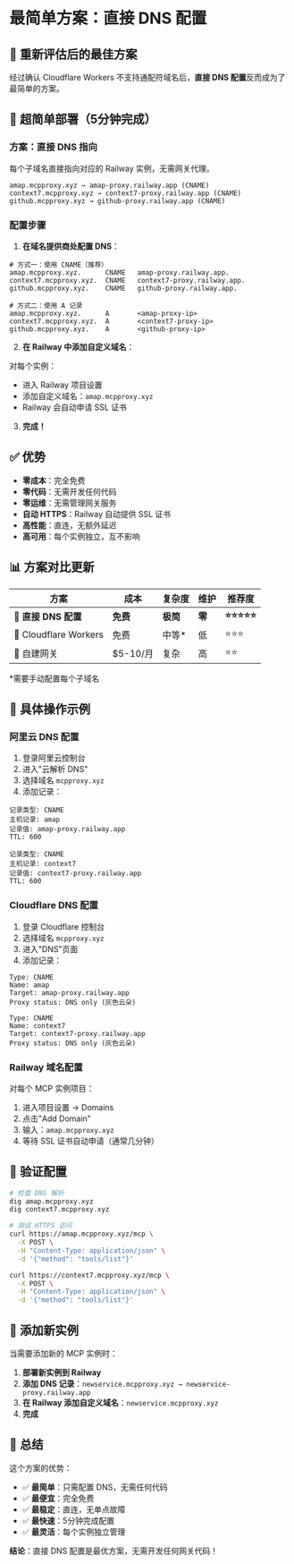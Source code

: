 # 最简单方案：直接 DNS 配置

## 🎯 重新评估后的最佳方案

经过确认 Cloudflare Workers 不支持通配符域名后，**直接 DNS 配置**反而成为了最简单的方案。

## 🚀 超简单部署（5分钟完成）

### 方案：直接 DNS 指向

每个子域名直接指向对应的 Railway 实例，无需网关代理。

```
amap.mcpproxy.xyz → amap-proxy.railway.app (CNAME)
context7.mcpproxy.xyz → context7-proxy.railway.app (CNAME)
github.mcpproxy.xyz → github-proxy.railway.app (CNAME)
```

### 配置步骤

1. **在域名提供商处配置 DNS**：

```
# 方式一：使用 CNAME（推荐）
amap.mcpproxy.xyz.      CNAME   amap-proxy.railway.app.
context7.mcpproxy.xyz.  CNAME   context7-proxy.railway.app.
github.mcpproxy.xyz.    CNAME   github-proxy.railway.app.

# 方式二：使用 A 记录
amap.mcpproxy.xyz.      A       <amap-proxy-ip>
context7.mcpproxy.xyz.  A       <context7-proxy-ip>
github.mcpproxy.xyz.    A       <github-proxy-ip>
```

2. **在 Railway 中添加自定义域名**：

对每个实例：
- 进入 Railway 项目设置
- 添加自定义域名：`amap.mcpproxy.xyz`
- Railway 会自动申请 SSL 证书

3. **完成！**

## ✅ 优势

- **零成本**：完全免费
- **零代码**：无需开发任何代码
- **零运维**：无需管理网关服务
- **自动 HTTPS**：Railway 自动提供 SSL 证书
- **高性能**：直连，无额外延迟
- **高可用**：每个实例独立，互不影响

## 📊 方案对比更新

| 方案 | 成本 | 复杂度 | 维护 | 推荐度 |
|------|------|--------|------|--------|
| **🥇 直接 DNS 配置** | **免费** | **极简** | **零** | **⭐⭐⭐⭐⭐** |
| 🥈 Cloudflare Workers | 免费 | 中等* | 低 | ⭐⭐⭐ |
| 🥉 自建网关 | $5-10/月 | 复杂 | 高 | ⭐⭐ |

*需要手动配置每个子域名

## 🔧 具体操作示例

### 阿里云 DNS 配置

1. 登录阿里云控制台
2. 进入"云解析 DNS"
3. 选择域名 `mcpproxy.xyz`
4. 添加记录：

```
记录类型: CNAME
主机记录: amap
记录值: amap-proxy.railway.app
TTL: 600

记录类型: CNAME  
主机记录: context7
记录值: context7-proxy.railway.app
TTL: 600
```

### Cloudflare DNS 配置

1. 登录 Cloudflare 控制台
2. 选择域名 `mcpproxy.xyz`
3. 进入"DNS"页面
4. 添加记录：

```
Type: CNAME
Name: amap
Target: amap-proxy.railway.app
Proxy status: DNS only (灰色云朵)

Type: CNAME
Name: context7  
Target: context7-proxy.railway.app
Proxy status: DNS only (灰色云朵)
```

### Railway 域名配置

对每个 MCP 实例项目：

1. 进入项目设置 → Domains
2. 点击"Add Domain"
3. 输入：`amap.mcpproxy.xyz`
4. 等待 SSL 证书自动申请（通常几分钟）

## 🧪 验证配置

```bash
# 检查 DNS 解析
dig amap.mcpproxy.xyz
dig context7.mcpproxy.xyz

# 测试 HTTPS 访问
curl https://amap.mcpproxy.xyz/mcp \
  -X POST \
  -H "Content-Type: application/json" \
  -d '{"method": "tools/list"}'

curl https://context7.mcpproxy.xyz/mcp \
  -X POST \
  -H "Content-Type: application/json" \
  -d '{"method": "tools/list"}'
```

## 🔄 添加新实例

当需要添加新的 MCP 实例时：

1. **部署新实例到 Railway**
2. **添加 DNS 记录**：`newservice.mcpproxy.xyz → newservice-proxy.railway.app`
3. **在 Railway 添加自定义域名**：`newservice.mcpproxy.xyz`
4. **完成**

## 🎉 总结

这个方案的优势：

- ✅ **最简单**：只需配置 DNS，无需任何代码
- ✅ **最便宜**：完全免费
- ✅ **最稳定**：直连，无单点故障
- ✅ **最快速**：5分钟完成配置
- ✅ **最灵活**：每个实例独立管理

**结论**：直接 DNS 配置是最优方案，无需开发任何网关代码！
